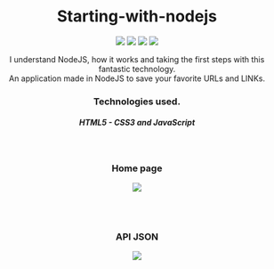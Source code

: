 <h1 align="center">Starting-with-nodejs</h1>

<p align="center">
  <img src="https://img.shields.io/github/license/Ias4g/starting-with-nodejs">
  <img src="https://img.shields.io/github/languages/count/Ias4g/starting-with-nodejs">
  <img src="https://img.shields.io/github/languages/top/Ias4g/starting-with-nodejs">
  <img src="https://img.shields.io/github/repo-size/Ias4g/starting-with-nodejs">
</p>

<p align="center">I understand NodeJS, how it works and taking the first steps with this fantastic technology.<br>
An application made in NodeJS to save your favorite URLs and LINKs.</p>

<h3 align="center">Technologies used.</h3>
<h5 align="center">HTML5 - CSS3 and JavaScript</h5>

<br>

<h3 align="center">Home page</h3>
<p align="center">
  <img src="https://user-images.githubusercontent.com/62667424/80318705-4fd5ed00-87e2-11ea-9e1c-10557dc35f02.PNG">
</p>

<br><br>

<h3 align="center">API JSON</h3>
<p align="center">
  <img src="https://user-images.githubusercontent.com/62667424/80318704-4f3d5680-87e2-11ea-8d63-29e66a2305d6.PNG">
</p>